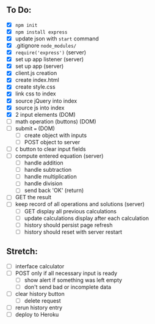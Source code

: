 ## To Do:

- [x] `npm init`
- [x] `npm install express`
- [x] update json with `start` command
- [x] .gitignore `node_modules/`
- [x] `require('express')` (server)
- [x] set up app listener (server)
- [x] set up app (server)
- [x] client.js creation
- [x] create index.html
- [x] create style.css
- [x] link css to index
- [x] source jQuery into index
- [x] source js into index
- [x] 2 input elements (DOM)
- [ ] math operation (buttons) (DOM)
- [ ] submit `=` (DOM)
  - [ ] create object with inputs
  - [ ] POST object to server
- [ ] `C` button to clear input fields
- [ ] compute entered equation (server)
  - [ ] handle addition
  - [ ] handle subtraction
  - [ ] handle multiplication
  - [ ] handle division
  - [ ] send back 'OK' (return)
- [ ] GET the result
- [ ] keep record of all operations and solutions (server)
  - [ ] GET display all previous calculations
  - [ ] update calculations display after each calculation
  - [ ] history should persist page refresh
  - [ ] history should reset with server restart

## Stretch:

- [ ] interface calculator
- [ ] POST only if all necessary input is ready
  - [ ] show alert if something was left empty
  - [ ] don't send bad or incomplete data
- [ ] clear history button
  - [ ] delete request
- [ ] rerun history entry
- [ ] deploy to Heroku
